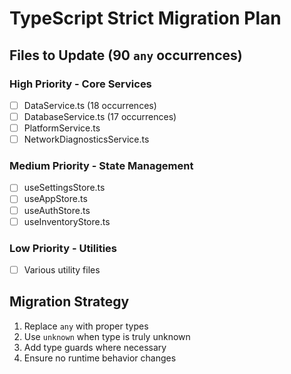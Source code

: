 # TypeScript Strict Migration Plan

## Files to Update (90 `any` occurrences)

### High Priority - Core Services
- [ ] DataService.ts (18 occurrences)
- [ ] DatabaseService.ts (17 occurrences)
- [ ] PlatformService.ts
- [ ] NetworkDiagnosticsService.ts

### Medium Priority - State Management
- [ ] useSettingsStore.ts
- [ ] useAppStore.ts
- [ ] useAuthStore.ts
- [ ] useInventoryStore.ts

### Low Priority - Utilities
- [ ] Various utility files

## Migration Strategy
1. Replace `any` with proper types
2. Use `unknown` when type is truly unknown
3. Add type guards where necessary
4. Ensure no runtime behavior changes